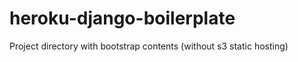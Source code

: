 heroku-django-boilerplate
=========================

Project directory with bootstrap contents (without s3 static hosting)